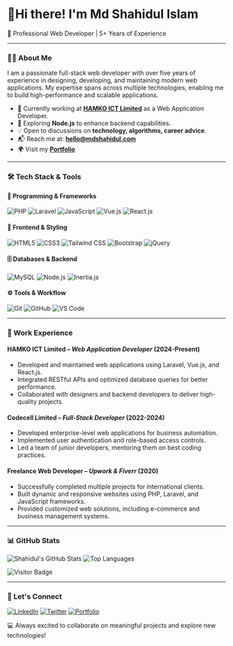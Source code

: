 # 👋Hi there! I'm Md Shahidul Islam

🚀 Professional Web Developer | 5+ Years of Experience

---

### 👨‍💻 About Me

I am a passionate full-stack web developer with over five years of experience in designing, developing, and maintaining modern web applications. My expertise spans across multiple technologies, enabling me to build high-performance and scalable applications.

- 🔭 Currently working at **[HAMKO ICT Limited](http://hamkoict.com.bd)** as a Web Application Developer.
- 🌱 Exploring **Node.js** to enhance backend capabilities.
- 💡 Open to discussions on **technology, algorithms, career advice**.
- 📬 Reach me at: **[hello@mdshahidul.com](mailto:hello@mdshahidul.com)**
- 🌍 Visit my **[Portfolio](https://mdshahidul.com)**

---

### 🛠 Tech Stack & Tools

#### 🚀 Programming & Frameworks
![PHP](https://img.shields.io/badge/-PHP-black?logo=php&style=social)
![Laravel](https://img.shields.io/badge/-Laravel-black?logo=laravel&style=social)
![JavaScript](https://img.shields.io/badge/-JavaScript-black?logo=javascript&style=social)
![Vue.js](https://img.shields.io/badge/-Vue3-black?logo=vue.js&style=social)
![React.js](https://img.shields.io/badge/-React-black?logo=react&style=social)

#### 🎨 Frontend & Styling
![HTML5](https://img.shields.io/badge/-HTML5-black?logo=html5&style=social)
![CSS3](https://img.shields.io/badge/-CSS3-black?logo=css3&style=social)
![Tailwind CSS](https://img.shields.io/badge/-TailwindCSS-black?logo=tailwindcss&style=social)
![Bootstrap](https://img.shields.io/badge/-Bootstrap-black?logo=bootstrap&style=social)
![jQuery](https://img.shields.io/badge/-jQuery-black?logo=jquery&style=social)

#### 🗄 Databases & Backend
![MySQL](https://img.shields.io/badge/-MySQL-black?logo=mysql&style=social)
![Node.js](https://img.shields.io/badge/-Node.js-black?logo=node.js&style=social)
![Inertia.js](https://img.shields.io/badge/-Inertia.js-black?logo=inertia&style=social)

#### ⚙️ Tools & Workflow
![Git](https://img.shields.io/badge/-Git-black?logo=git&style=social)
![GitHub](https://img.shields.io/badge/-GitHub-black?logo=github&style=social)
![VS Code](https://img.shields.io/badge/-VS%20Code-black?logo=visual-studio-code&style=social)
<!-- ![Figma](https://img.shields.io/badge/-Figma-black?logo=figma&style=social) -->


---

### 💼 Work Experience

#### **HAMKO ICT Limited** – *Web Application Developer* (2024-Present)
- Developed and maintained web applications using Laravel, Vue.js, and React.js.
- Integrated RESTful APIs and optimized database queries for better performance.
- Collaborated with designers and backend developers to deliver high-quality projects.

#### **Codecell Limited** – *Full-Stack Developer* (2022-2024)
- Developed enterprise-level web applications for business automation.
- Implemented user authentication and role-based access controls.
- Led a team of junior developers, mentoring them on best coding practices.

#### **Freelance Web Developer** – *Upwork & Fiverr* (2020)
- Successfully completed multiple projects for international clients.
- Built dynamic and responsive websites using PHP, Laravel, and JavaScript frameworks.
- Provided customized web solutions, including e-commerce and business management systems.


---

### 📊 GitHub Stats

![Shahidul's GitHub Stats](https://github-readme-stats.vercel.app/api?username=shahidul890&count_private=true&show_icons=true&include_all_commits=true)
![Top Languages](https://github-readme-stats.vercel.app/api/top-langs/?username=shahidul890)

![Visitor Badge](https://visitor-badge.laobi.icu/badge?page_id=shahidul890.shahidul890)

---

### 📢 Let's Connect
[![LinkedIn](https://img.shields.io/badge/-LinkedIn-blue?logo=linkedin&style=flat)](https://www.linkedin.com/in/mdshahidul)
[![Twitter](https://img.shields.io/badge/-Twitter-blue?logo=twitter&style=flat)](https://twitter.com/shahidul890)
[![Portfolio](https://img.shields.io/badge/-Portfolio-black?logo=globe&style=flat)](https://mdshahidul.com)

💻 Always excited to collaborate on meaningful projects and explore new technologies!

